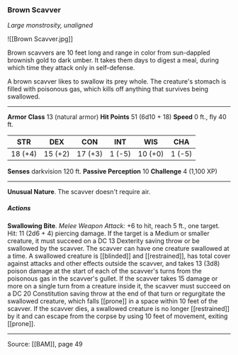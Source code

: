 ### Brown Scavver
_Large monstrosity, unaligned_

![[Brown Scavver.jpg]]

Brown scavvers are 10 feet long and range in color from sun-dappled brownish gold to dark umber. It takes them days to digest a meal, during which time they attack only in self-defense.

A brown scavver likes to swallow its prey whole. The creature's stomach is filled with poisonous gas, which kills off anything that survives being swallowed.




---

**Armor Class** 13 (natural armor)
**Hit Points** 51 (6d10 + 18)
**Speed** 0 ft., fly 40 ft.

| STR     | DEX     | CON     | INT     | WIS     | CHA     |
|---------|---------|---------|---------|---------|---------|
| 18 (+4) | 15 (+2) | 17 (+3) | 1 (-5) | 10 (+0) | 1 (-5) |

**Senses** darkvision 120 ft.
**Passive Perception** 10
**Challenge** 4 (1,100 XP)

---

**Unusual Nature**. The scavver doesn't require air.

##### Actions
**Swallowing Bite**. _Melee Weapon Attack:_ +6 to hit, reach 5 ft., one target. Hit: 11 (2d6 + 4) piercing damage. If the target is a Medium or smaller creature, it must succeed on a DC 13 Dexterity saving throw or be swallowed by the scavver. The scavver can have one creature swallowed at a time. A swallowed creature is [[blinded]] and [[restrained]], has total cover against attacks and other effects outside the scavver, and takes 13 (3d8) poison damage at the start of each of the scavver's turns from the poisonous gas in the scavver's gullet. If the scavver takes 15 damage or more on a single turn from a creature inside it, the scavver must succeed on a DC 20 Constitution saving throw at the end of that turn or regurgitate the swallowed creature, which falls [[prone]] in a space within 10 feet of the scavver. If the scavver dies, a swallowed creature is no longer [[restrained]] by it and can escape from the corpse by using 10 feet of movement, exiting [[prone]].


---

Source: [[BAM]], page 49